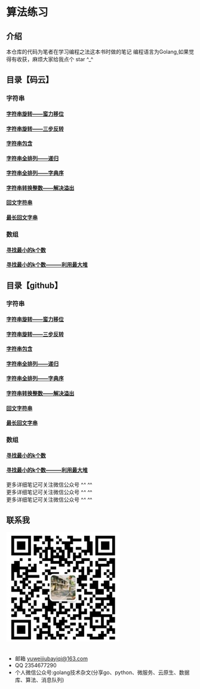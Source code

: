 # 算法练习

## 介绍
本仓库的代码为笔者在学习编程之法这本书时做的笔记
编程语言为Golang,如果觉得有收获，麻烦大家给我点个 star ^_^

## 目录【码云】
### 字符串
#### [字符串旋转——蛮力移位](https://gitee.com/yuweiwuyazi/bianchengzhuji/tree/master/tstring/demo1)
#### [字符串旋转——三步反转](https://gitee.com/yuweiwuyazi/bianchengzhuji/tree/master/tstring/demo2)
#### [字符串包含](https://gitee.com/yuweiwuyazi/bianchengzhuji/tree/master/tstring/demo3)
#### [字符串全排列——递归](https://gitee.com/yuweiwuyazi/bianchengzhuji/tree/master/tstring/demo4)
#### [字符串全排列——字典序](https://gitee.com/yuweiwuyazi/bianchengzhuji/tree/master/tstring/demo5)
#### [字符串转换整数——解决溢出](https://gitee.com/yuweiwuyazi/bianchengzhuji/tree/master/tstring/demo6)
#### [回文字符串](https://gitee.com/yuweiwuyazi/bianchengzhuji/tree/master/tstring/demo7)
#### [最长回文字串](https://gitee.com/yuweiwuyazi/bianchengzhuji/tree/master/tstring/demo8)

### 数组
#### [寻找最小的k个数](https://github.com/yuwe1/bianchengzhuji/tree/master/shuzu/demo1)
#### [寻找最小的k个数———利用最大堆](https://github.com/yuwe1/bianchengzhuji/tree/master/shuzu/demo2)

## 目录【github】
### 字符串
#### [字符串旋转——蛮力移位](https://github.com/yuwe1/bianchengzhuji/tree/master/tstring/demo1)
#### [字符串旋转——三步反转](https://github.com/yuwe1/bianchengzhuji/tree/master/tstring/demo2)
#### [字符串包含](https://github.com/yuwe1/bianchengzhuji/tree/master/tstring/demo3)
#### [字符串全排列——递归](https://github.com/yuwe1/bianchengzhuji/tree/master/tstring/demo4)
#### [字符串全排列——字典序](https://github.com/yuwe1/bianchengzhuji/tree/master/tstring/demo5)
#### [字符串转换整数——解决溢出](https://github.com/yuwe1/bianchengzhuji/tree/master/tstring/demo6)
#### [回文字符串](https://github.com/yuwe1/bianchengzhuji/tree/master/tstring/demo7)
#### [最长回文字串](https://github.com/yuwe1/bianchengzhuji/tree/master/tstring/demo8)

### 数组
#### [寻找最小的k个数](https://github.com/yuwe1/bianchengzhuji/tree/master/shuzu/demo1)
#### [寻找最小的k个数———利用最大堆](https://github.com/yuwe1/bianchengzhuji/tree/master/shuzu/demo2)
更多详细笔记可关注微信公众号  ^_^  ^_^ <br />
更多详细笔记可关注微信公众号  ^_^  ^_^ <br />
更多详细笔记可关注微信公众号  ^_^  ^_^ <br />


## 联系我
<div style="align: center">
<img src="./img/公众号.png"/>
</div>

<br/>

- 邮箱 yuweijiubayiqi@163.com
- QQ  2354677290
- 个人微信公众号:golang技术杂文(分享go、python、微服务、云原生、数据库、算法、消息队列)


